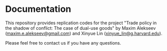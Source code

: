 # Documentation

This repository provides replication codes for the project "Trade policy in the shadow of conflict: The case of dual-use goods" by Maxim Alekseev (maxim.e.alekseev@gmail.com) and Xinyue Lin (xinyue_lin@g.harvard.edu).

Please feel free to contact us if you have any questions.